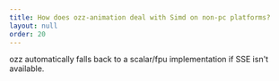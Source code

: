 ```yaml
---
title: How does ozz-animation deal with Simd on non-pc platforms?
layout: null
order: 20
---
```


ozz automatically falls back to a scalar/fpu implementation if SSE isn't available.